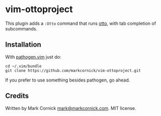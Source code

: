 # vim-ottoproject

This plugin adds a `:Otto` command that runs [otto](http://ottoproject.io),
with tab completion of subcommands.

## Installation

With [pathogen.vim](https://github.com/tpope/vim-pathogen) just do:

    cd ~/.vim/bundle
    git clone https://github.com/markcornick/vim-ottoproject.git

If you prefer to use something besides pathogen, go ahead.

## Credits

Written by Mark Cornick <mark@markcornick.com>. MIT license.
